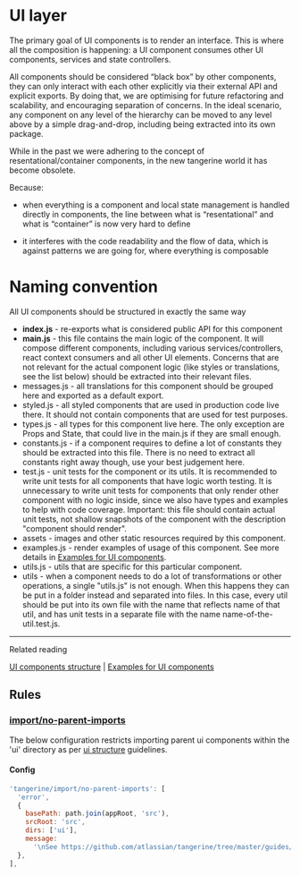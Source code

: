 # UI layer

The primary goal of UI components is to render an interface. This is where all the composition is
happening: a UI component consumes other UI components, services and state controllers.

All components should be considered “black box” by other components, they can only interact with
each other explicitly via their external API and explicit exports. By doing that, we are optimising
for future refactoring and scalability, and encouraging separation of concerns. In the ideal
scenario, any component on any level of the hierarchy can be moved to any level above by a simple
drag-and-drop, including being extracted into its own package.

While in the past we were adhering to the concept of resentational/container components, in the new
tangerine world it has become obsolete.

Because:

- when everything is a component and local state management is handled directly in components, the
  line between what is “resentational” and what is “container” is now very hard to define

- it interferes with the code readability and the flow of data, which is against patterns we are
  going for, where everything is composable

# Naming convention

All UI components should be structured in exactly the same way

- **index.js** - re-exports what is considered public API for this component
- **main.js** - this file contains the main logic of the component. It will compose different
  components, including various services/controllers, react context consumers and all other UI
  elements. Concerns that are not relevant for the actual component logic (like styles or
  translations, see the list below) should be extracted into their relevant files.
- messages.js - all translations for this component should be grouped here and exported as a
  default export.
- styled.js - all styled components that are used in production code live there. It should not
  contain components that are used for test purposes.
- types.js - all types for this component live here. The only exception are Props and State, that
  could live in the main.js if they are small enough.
- constants.js - if a component requires to define a lot of constants they should be extracted
  into this file. There is no need to extract all constants right away though, use your best
  judgement here.
- test.js - unit tests for the component or its utils. It is recommended to write unit tests for
  all components that have logic worth testing. It is unnecessary to write unit tests for
  components that only render other component with no logic inside, since we also have types and
  examples to help with code coverage. Important: this file should contain actual unit tests, not
  shallow snapshots of the component with the description "component should render".
- assets - images and other static resources required by this component.
- examples.js - render examples of usage of this component. See more details in
  [Examples for UI components](examples.md).
- utils.js - utils that are specific for this particular component.
- utils - when a component needs to do a lot of transformations or other operations, a single
  "utils.js" is not enough. When this happens they can be put in a folder instead and separated
  into files. In this case, every util should be put into its own file with the name that reflects
  name of that util, and has unit tests in a separate file with the name name-of-the-util.test.js.

---

Related reading

[UI components structure](structure.md) |
[Examples for UI components](examples.md)

## Rules

### [import/no-parent-imports](/packages/eslint-plugin-tangerine/rules/import/no-parent-imports)

The below configuration restricts importing parent ui components within the 'ui' directory as per [ui structure]('./structure.md) guidelines.

#### Config

```js
'tangerine/import/no-parent-imports': [
  'error',
  {
    basePath: path.join(appRoot, 'src'),
    srcRoot: 'src',
    dirs: ['ui'],
    message:
      '\nSee https://github.com/atlassian/tangerine/tree/master/guides/code/app/apps/structure/ui-layer for more details',
  },
],
```
